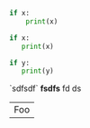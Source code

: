 

```python  xssdf sdf if x: print(x)  
if x:
    print(x)
```

```python
if x:
   print(x)

if y:
   print(y)
```

<a n="sdf" abc="sdf">
  `sdfsdf` <b>fsdfs</b> fd ds 
</a>
<table>
    <tr>
        <td>Foo</td>
    </tr>
</table>

